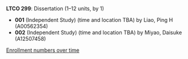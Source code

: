 **LTCO 299**: Dissertation (1–12 units, by 1)

- **001** (Independent Study) (time and location TBA) by Liao, Ping H (A00562354)
- **002** (Independent Study) (time and location TBA) by Miyao, Daisuke (A12507458)

[Enrollment numbers over time](./LTCO299.tsv)
